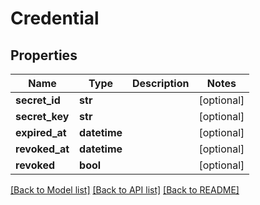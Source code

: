 # Credential

## Properties
Name | Type | Description | Notes
------------ | ------------- | ------------- | -------------
**secret_id** | **str** |  | [optional] 
**secret_key** | **str** |  | [optional] 
**expired_at** | **datetime** |  | [optional] 
**revoked_at** | **datetime** |  | [optional] 
**revoked** | **bool** |  | [optional] 

[[Back to Model list]](../README.md#documentation-for-models) [[Back to API list]](../README.md#documentation-for-api-endpoints) [[Back to README]](../README.md)

